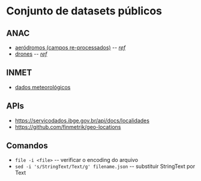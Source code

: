 # Conjunto de datasets públicos

## ANAC
- [aeródromos (campos re-processados)](/brasil/anac/aerodromos-all.json) -- *[ref](https://sistemas.anac.gov.br/dadosabertos/)*
- [drones](/brasil/anac/drones.json) -- *[ref](https://sistemas.anac.gov.br/dadosabertos/)*

## INMET
- [dados meteorológicos](/brasil/estacoes/inmet_foz_21_23.json)

## APIs

- https://servicodados.ibge.gov.br/api/docs/localidades
- https://github.com/finmetrik/geo-locations

## Comandos
- `file -i <file>` -- verificar o encoding do arquivo
- `sed -i 's/StringText/Text/g' filename.json` -- substituir StringText por Text
